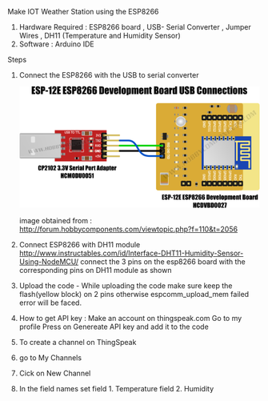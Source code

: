 Make IOT Weather Station using the ESP8266


1. Hardware Required : ESP8266 board , USB- Serial Converter , Jumper Wires , DH11 (Temperature and Humidity Sensor)
2. Software : Arduino IDE 

Steps 

1. Connect the ESP8266 with the USB to serial converter 

   ![alt text](ESP12E_USB_Connections.png)
   
   
   image obtained from : http://forum.hobbycomponents.com/viewtopic.php?f=110&t=2056
2. Connect ESP8266 with DH11 module    
   http://www.instructables.com/id/Interface-DHT11-Humidity-Sensor-Using-NodeMCU/
   connect the 3 pins on the esp8266 board with the corresponding pins on DH11 module as shown 
 
3. Upload the code - While uploading the code make sure keep the flash(yellow block) on 2 pins otherwise espcomm_upload_mem failed error will be faced. 

4. How to get API key : 
 Make an account on thingspeak.com
 Go to my profile 
 Press on Genereate API key and add it to the code 
 
 
5. To create a channel on ThingSpeak 
1. go to My Channels 
2. Cick on New Channel 
3. In the field names set 
   field 1. Temperature
   field 2. Humidity
